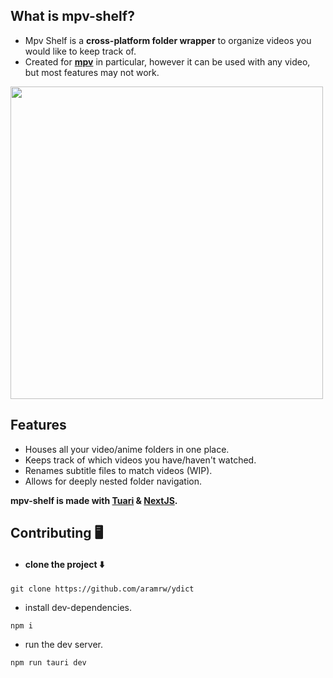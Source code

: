## What is mpv-shelf?
- Mpv Shelf is a **cross-platform folder wrapper** to organize videos you would like to keep track of.
- Created for **[mpv](https://mpv.io/)** in particular, however it can be used with any video, but most features may not work.

 <img src="https://github.com/aramrw/mpv-shelf/assets/106574385/99c75696-5896-456a-a7f8-5a84da21952f" width="500">

  ## Features
- Houses all your video/anime folders in one place.
- Keeps track of which videos you have/haven't watched.
- Renames subtitle files to match videos (WIP).
- Allows for deeply nested folder navigation.

 **mpv-shelf is made with [Tuari](https://tauri.app/about/intro) & [NextJS](https://nextjs.org/).**


## Contributing 🖥️

- #### clone the project ⬇️

```
git clone https://github.com/aramrw/ydict
```

- install dev-dependencies.

```
npm i
```

- run the dev server.

```
npm run tauri dev
```
